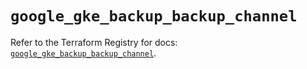 # `google_gke_backup_backup_channel`

Refer to the Terraform Registry for docs: [`google_gke_backup_backup_channel`](https://registry.terraform.io/providers/hashicorp/google/6.49.2/docs/resources/gke_backup_backup_channel).
